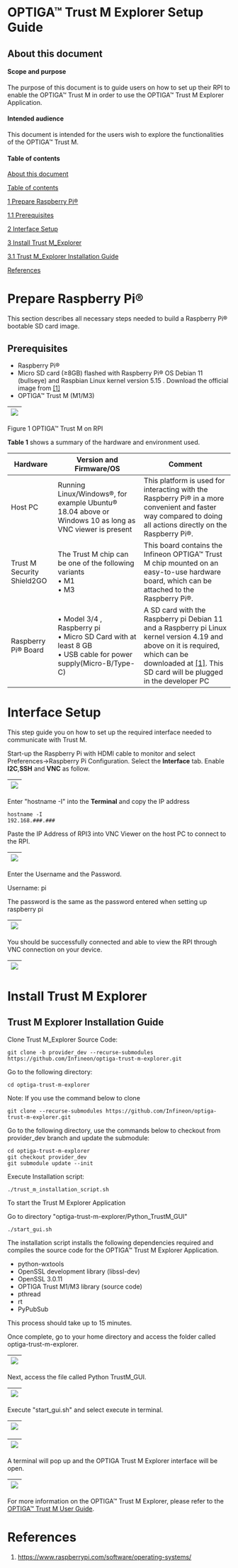 # **OPTIGA™ Trust M Explorer Setup Guide**

## About this document

#### Scope and purpose

The purpose of this document is to guide users on how to set up their RPI to enable the OPTIGA™ Trust M in order to use the OPTIGA™ Trust M Explorer Application.

#### Intended audience

This document is intended for the users wish to explore the functionalities of the OPTIGA™ Trust M.

#### Table of contents

[About this document ](#about-this-document)

[Table of contents](#table-of-contents)

[1 Prepare Raspberry Pi®](#prepare-raspberry-pi®)

[1.1 Prerequisites](#prerequisites)

[2 Interface Setup](#interface-setup)

[3 Install Trust M_Explorer](#install-trust-m-explorer)

[3.1 Trust M_Explorer Installation Guide](#trust-m-explorer-installation-guide)

[References](#references)



# Prepare Raspberry Pi® 

This section describes all necessary steps needed to build a Raspberry Pi® bootable SD card image.

## Prerequisites 

-   Raspberry Pi®
-   Micro SD card (≥8GB) flashed with Raspberry Pi® OS Debian 11 (bullseye) and Raspbian Linux kernel version 5.15 . Download the official image from [[1]](#references)
-   OPTIGA™ Trust M  (M1/M3)

| ![](images/Setup/HardwareSetup.png) |
| ------------------------------------ |

Figure 1 OPTIGA™ Trust M on RPI 

**Table 1** shows a summary of the hardware and environment used.

| Hardware                   | Version   and Firmware/OS                                    | Comment                                                      |
| -------------------------- | ------------------------------------------------------------ | ------------------------------------------------------------ |
| Host  PC                   | Running Linux/Windows®, for example Ubuntu® 18.04 above or Windows 10 as long as VNC viewer is present | This  platform is used for interacting with  the Raspberry Pi® in a more convenient and faster way compared to doing all  actions directly on the Raspberry Pi®. |
| Trust M Security Shield2GO | The Trust M chip can be one of the following variants  <br />• M1  <br />• M3 | This  board contains the Infineon OPTIGA™ Trust M chip mounted on an  easy-to-use hardware board, which can be attached to the Raspberry Pi®. |
| Raspberry  Pi® Board       | •  Model 3/4 , Raspberry pi<br />•  Micro SD Card with at least 8 GB<br />•  USB cable for power supply(Micro-B/Type-C) | A SD  card with the Raspberry pi Debian 11 and a Raspberry pi Linux kernel version 4.19 and above on it is required, which can be downloaded at [[1]](#_References). This SD card will be  plugged in the developer PC |



# Interface Setup

This step guide you on how to set up the required interface needed to communicate with Trust M.

Start-up the Raspberry Pi with HDMI cable to monitor and select Preferences->Raspberry Pi Configuration. Select the **Interface** tab. Enable **I2C**,**SSH** and **VNC** as follow.

| ![](images/Setup/raspi-preference.png) |
| ------------------------------- |

[^Figure 2]: RPI Home Screen on monitor

 Enter "hostname -I" into the **Terminal** and copy the IP address

```
hostname -I       
192.168.###.###
```

Paste the IP Address of RPI3 into VNC Viewer on the host PC to connect to the RPI.

| ![](images/Setup/VNCViewer.png) |
| ------------------------------------------------------ |

[^Figure 3]: VNC Viewer Connection Screen

Enter the Username and the Password.

Username: pi

The password is the same as the password entered when setting up raspberry pi

| ![](images/Setup/VNCViewerUserPass.png) |
| ------------------------------------------------------------ |

[^Figure 4]: VNC Viewer Authentication Menu

You should be successfully connected and able to view the RPI through VNC connection on your device.

| ![](images/Setup/RPIHomeScreen_VNC.png) |
| ------------------------------------------------------------ |

[^Figure 5]: RPI Home Screen on VNC Viewer



# Install Trust M Explorer 

## Trust M Explorer Installation Guide

Clone Trust M_Explorer Source Code:  

```
git clone -b provider_dev --recurse-submodules https://github.com/Infineon/optiga-trust-m-explorer.git

```

Go to the following directory:

```
cd optiga-trust-m-explorer
```

Note: If you use  the command below to clone

```
git clone --recurse-submodules https://github.com/Infineon/optiga-trust-m-explorer.git

```

Go to the following directory, use the commands below to checkout from provider_dev branch and update the submodule:

```
cd optiga-trust-m-explorer
git checkout provider_dev
git submodule update --init
```

Execute Installation script:

```
./trust_m_installation_script.sh
```

To start the Trust M Explorer Application

Go to directory "optiga-trust-m-explorer/Python_TrustM_GUI"

```
./start_gui.sh
```

The installation script installs the following dependencies required and compiles the source code for the OPTIGA™ Trust M Explorer Application.

-   python-wxtools
-   OpenSSL development library (libssl-dev)
-   OpenSSL 3.0.11
-   OPTIGA Trust M1/M3 library (source code)
-   pthread
-   rt
-   PyPubSub

This process should take up to 15 minutes.

Once complete, go to your home directory and access the folder called optiga-trust-m-explorer.

| ![](images/Setup/trustm_explorer.png) |
| -------------------------------------- |

[^Figure 6]: Trust M Explorer File Directory

Next, access the file called Python TrustM_GUI.

| ![](images/Setup/pythongui.png) |
| :------------------------------- |

[^Figure 7]: Python Trust M GUI File Directory

Execute "start_gui.sh" and select execute in terminal.

| ![](images/Setup/start_gui.png) |
| -------------------------------- |

[^Figure 8]: Selecting start_gui.sh

| ![](images/Setup/execute.png) |
| ------------------------------ |

[^Figure 9]: Executing start_gui.sh in terminal

A terminal will pop up and the OPTIGA Trust M Explorer interface will be open.

| ![](images/Setup/MainScreen.png) |
| ------------------------------------------------------- |

[^Figure 10]: Home Screen of OPTIGA Trust M Explorer

For more information on the OPTIGA™ Trust M Explorer, please refer to the [OPTIGA™ Trust M User Guide](./User%20Guide.md).

# References

1.  https://www.raspberrypi.com/software/operating-systems/
